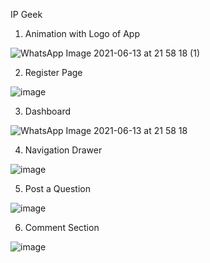 IP Geek 


1. Animation with Logo of App

![WhatsApp Image 2021-06-13 at 21 58 18 (1)](https://user-images.githubusercontent.com/56365036/121815190-bd690500-cc92-11eb-9ba5-10f440e95039.jpeg)




2. Register Page

![image](https://user-images.githubusercontent.com/56365036/121815092-1f753a80-cc92-11eb-8ccb-a44e8c3be103.png)






3. Dashboard

![WhatsApp Image 2021-06-13 at 21 58 18](https://user-images.githubusercontent.com/56365036/121815197-cbb72100-cc92-11eb-8c2b-475fb4f3ec11.jpeg)






4. Navigation Drawer

![image](https://user-images.githubusercontent.com/56365036/121815214-e5f0ff00-cc92-11eb-86a1-4a73cb88d878.png)





5. Post a Question

![image](https://user-images.githubusercontent.com/56365036/121815232-f7d2a200-cc92-11eb-916f-f53f5ed2f588.png)






6. Comment Section

![image](https://user-images.githubusercontent.com/56365036/121815239-028d3700-cc93-11eb-9209-f1fb23619a36.png)


